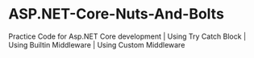 # ASP.NET-Core-Nuts-And-Bolts
Practice Code for Asp.NET Core development |
Using Try Catch Block |
Using Builtin Middleware |
Using Custom Middleware 



